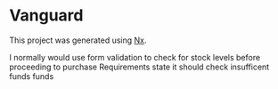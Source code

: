 

# Vanguard

This project was generated using [Nx](https://nx.dev).

I normally would use form validation to check for stock levels before proceeding to purchase
Requirements state it should check insufficent funds funds
